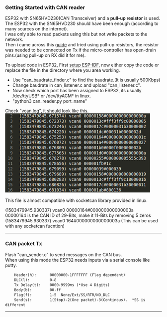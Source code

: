 ### Getting Started with CAN reader


ESP32 with SN65HVD230(CAN Transceiver) and a **pull-up resistor** is used.\
The ESP32 with the SN65HVD230 should have been enough (according to many sources on the internet).\
I was only able to read packets using this but not write packets to the network.\
Then i came across this [guide](http://www.ti.com/lit/an/slyt529/slyt529.pdf) and tried using pull-up resistors, the resistor was needed to be connected on Tx if the micro-controller
has open-drain pins.(using pull-up on RX did it for me).

To upload code in ESP32, First [setup ESP-IDF](https://docs.espressif.com/projects/esp-idf/en/latest/esp32/get-started/), now either copy the code or replace the file in the directory where you area working.

* Use "can_baudrate_finder.c" to find the baudrate.(It is usually 500Kbps)
* Change baudrate in can_listener.c and upload "can_listener.c".
* Now check which port has been assigned to ESP32, its usually /dev/ttyUSB* or /dev/ttyACM* in linux.
* "python3 can_reader.py port_name"

Check "vcan.log", it should look like this.\
![raw_logs](vcan_log.png "raw_logs")

This file is almost compatible with socketcan library provided in linux.

(1583479945.930337) vcan0 00000164#000000000000003a\
00000164 is the CAN ID of 29-Bits, make it 11-Bits by removing 5 zeros\
(1583479945.930337) vcan0 164#000000000000003a    (This can be used with any socketcan fucntion)

__________________________________________________________________________________________________________________________________________________________

### CAN packet Tx
Flash "can_sender.c" to send messages on the CAN bus.\
When using this mode the ESP32 needs inputs via a serial console like putty.

        Header(h):      00000000-1FFFFFFF (Flag dependent)
        DLC(l):         0-8 
        Tx Delay(t):    0000-9999ms (*Use 4 Digits)
        Body(b):        00-ff
        Flag(f):        1-5  None/Ext/SS/RTR/NO_DLC
        Send(s):        1(Stop)-2(One packet)-3(Continous).  *SS is different


__________________________________________________________________________________________________________________________________________________________

